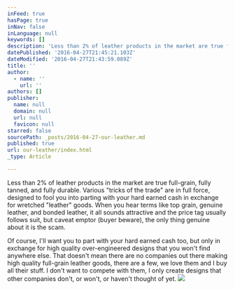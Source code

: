 ```yaml
---
inFeed: true
hasPage: true
inNav: false
inLanguage: null
keywords: []
description: 'Less than 2% of leather products in the market are true full-grain, fully tanned, and fully durable. Various "tricks of the trade" are in full force, designed to fool you into parting with your hard earned cash in exchange for wretched "leather" goods. When you hear terms like top grain, genuine leather, and bonded leather, it all sounds attractive and the price tag usually follows suit, but caveat emptor (buyer beware), the only thing genuine about it is the scam.'
datePublished: '2016-04-27T21:45:21.103Z'
dateModified: '2016-04-27T21:43:59.089Z'
title: ''
author:
  - name: ''
    url: ''
authors: []
publisher:
  name: null
  domain: null
  url: null
  favicon: null
starred: false
sourcePath: _posts/2016-04-27-our-leather.md
published: true
url: our-leather/index.html
_type: Article

---
```

Less than 2% of leather products in the market are true full-grain, fully tanned, and fully durable. Various "tricks of the trade" are in full force, designed to fool you into parting with your hard earned cash in exchange for wretched "leather" goods. When you hear terms like top grain, genuine leather, and bonded leather, it all sounds attractive and the price tag usually follows suit, but caveat emptor (buyer beware), the only thing genuine about it is the scam.

Of course, I'll want you to part with your hard earned cash too, but only in exchange for high quality over-engineered designs that you won't find anywhere else. That doesn't mean there are no companies out there making high quality full-grain leather goods, there are a few, we love them and I buy all their stuff. I don't want to compete with them, I only create designs that other companies don't, or won't, or haven't thought of yet.
![](https://the-grid-user-content.s3-us-west-2.amazonaws.com/fd8118c9-8a41-493f-b6f3-65b4176404ea.jpg)